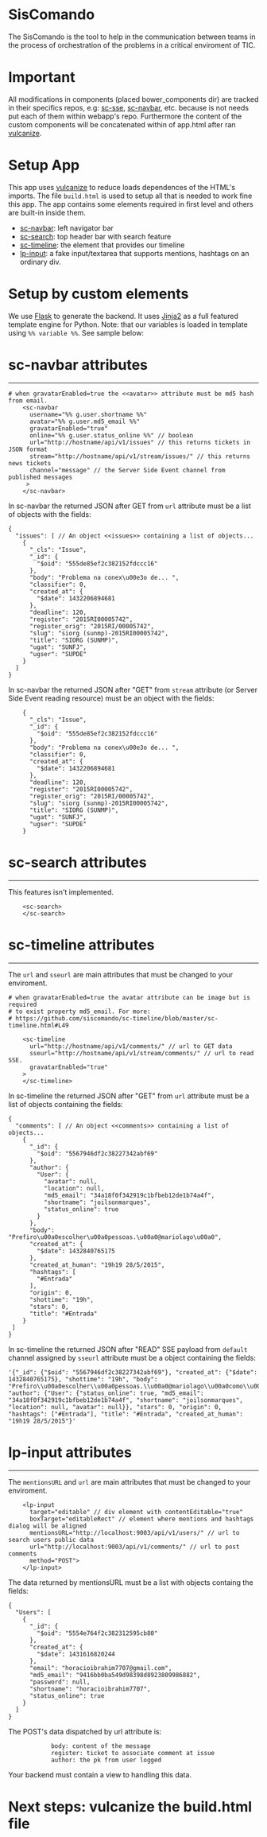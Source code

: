 SisComando
============

The SisComando is the tool to help in the communication between teams in the 
process of orchestration of the problems in a critical enviroment of TIC.

Important
=========
All modifications in components (placed bower_components dir) are tracked in 
their specifics repos, e.g: [sc-sse](https://github.com/siscomando/sc-sse), [sc-navbar](https://github.com/siscomando/sc-navbar), etc. because is not needs put each of them within webapp's repo.
Furthermore the content of the custom components will be concatenated within of 
app.html after ran [vulcanize](https://www.polymer-project.org/0.5/articles/concatenating-web-components.html).

Setup App
=========
This app uses [vulcanize](https://github.com/polymer/vulcanize) to reduce loads dependences of the HTML's imports.
The file `build.html` is used to setup all that is needed to work fine this app. 
The app contains some elements required in first level and others are built-in inside them. 
- [sc-navbar](https://github.com/siscomando/sc-navbar): left navigator bar
- [sc-search](https://github.com/siscomando/sc-search): top header bar with search feature
- [sc-timeline](https://github.com/siscomando/sc-timeline): the element that provides our timeline
- [lp-input](http://horacioibrahim.github.io/lp-input/): a fake input/textarea that supports mentions, hashtags on an ordinary
div.

Setup by custom elements
========================
We use [Flask](http://flask.pocoo.org/docs/0.10/) to generate the backend. 
It uses [Jinja2](http://jinja.pocoo.org/) as a full featured template engine for Python.
Note: that our variables is loaded in template using `%% variable %%`. See sample
below:

# sc-navbar attributes
----------------------

```
# when gravatarEnabled=true the <<avatar>> attribute must be md5 hash from email.
    <sc-navbar 
	  username="%% g.user.shortname %%"
	  avatar="%% g.user.md5_email %%"
	  gravatarEnabled="true"
	  online="%% g.user.status_online %%" // boolean
	  url="http://hostname/api/v1/issues" // this returns tickets in JSON format
	  stream="http://hostname/api/v1/stream/issues/" // this returns news tickets 
	  channel="message" // the Server Side Event channel from published messages
     >
    </sc-navbar>
```
In sc-navbar the returned JSON after GET from `url` attribute must be a list of
objects with the fields:
```
{
  "issues": [ // An object <<issues>> containing a list of objects...
    {
      "_cls": "Issue", 
      "_id": {
        "$oid": "555de85ef2c382152fdccc16"
      }, 
      "body": "Problema na conex\u00e3o de... ", 
      "classifier": 0, 
      "created_at": {
        "$date": 1432206894681
      }, 
      "deadline": 120, 
      "register": "2015RI00005742", 
      "register_orig": "2015RI/00005742", 
      "slug": "siorg (sunmp)-2015RI00005742", 
      "title": "SIORG (SUNMP)", 
      "ugat": "SUNFJ", 
      "ugser": "SUPDE"
    }
  ]
}	
```
In sc-navbar the returned JSON after "GET" from `stream` attribute (or Server 
Side Event reading resource) must be an object with the fields:
```
    {
      "_cls": "Issue", 
      "_id": {
        "$oid": "555de85ef2c382152fdccc16"
      }, 
      "body": "Problema na conex\u00e3o de... ", 
      "classifier": 0, 
      "created_at": {
        "$date": 1432206894681
      }, 
      "deadline": 120, 
      "register": "2015RI00005742", 
      "register_orig": "2015RI/00005742", 
      "slug": "siorg (sunmp)-2015RI00005742", 
      "title": "SIORG (SUNMP)", 
      "ugat": "SUNFJ", 
      "ugser": "SUPDE"
    }
```
# sc-search attributes
----------------------
This features isn't implemented.

```
    <sc-search>
    </sc-search>
```
# sc-timeline attributes
----------------------
The `url` and `sseurl` are main attributes that must be changed to your enviroment.

```
# when gravatarEnabled=true the avatar attribute can be image but is required 
# to exist property md5_email. For more:
# https://github.com/siscomando/sc-timeline/blob/master/sc-timeline.html#L49

    <sc-timeline
	  url="http://hostname/api/v1/comments/" // url to GET data
      sseurl="http://hostname/api/v1/stream/comments/" // url to read SSE.
      gravatarEnabled="true"
    >
    </sc-timeline>
```
In sc-timeline the returned JSON after "GET" from `url` attribute must be a list 
of objects containing the fields:
```
{
  "comments": [ // An object <<comments>> containing a list of objects...
    {
      "_id": {
        "$oid": "5567946df2c38227342abf69"
      }, 
      "author": {
        "User": {
          "avatar": null, 
          "location": null, 
          "md5_email": "34a18f0f342919c1bfbeb12de1b74a4f", 
          "shortname": "joilsonmarques", 
          "status_online": true
        }
      }, 
      "body": "Prefiro\u00a0escolher\u00a0pessoas.\u00a0@mariolago\u00a0", 
      "created_at": {
        "$date": 1432840765175
      }, 
      "created_at_human": "19h19 28/5/2015", 
      "hashtags": [
        "#Entrada"
      ], 
      "origin": 0, 
      "shottime": "19h", 
      "stars": 0, 
      "title": "#Entrada"
    }
 ]
}
```
In sc-timeline the returned JSON after "READ" SSE payload from `default` channel 
assigned by `sseurl` attribute must be a object containing the fields:
```
'{"_id": {"$oid": "5567946df2c38227342abf69"}, "created_at": {"$date": 1432840765175}, "shottime": "19h", "body": "Prefiro\\u00a0escolher\\u00a0pessoas.\\u00a0@mariolago\\u00a0como\\u00a0sempre\\u00a0podemos\\u00a0melhorar\\u00a0esse\\u00a0inout\\u00a0#Entrada", "author": {"User": {"status_online": true, "md5_email": "34a18f0f342919c1bfbeb12de1b74a4f", "shortname": "joilsonmarques", "location": null, "avatar": null}}, "stars": 0, "origin": 0, "hashtags": ["#Entrada"], "title": "#Entrada", "created_at_human": "19h19 28/5/2015"}'
```
# lp-input attributes
----------------------
The `mentionsURL` and `url` are main attributes that must be changed to your enviroment.

```
 	<lp-input 
 	  target="editable" // div element with contentEditable="true"
 	  boxTarget="editableRect" // element where mentions and hashtags dialog will be aligned
      mentionsURL="http://localhost:9003/api/v1/users/" // url to search users public data
      url="http://localhost:9003/api/v1/comments/" // url to post comments
      method="POST">
    </lp-input> 
```
The data returned by mentionsURL must be a list with objects containg the fields:

```
{
  "Users": [
    {
      "_id": {
        "$oid": "5554e764f2c382312595cb80"
      }, 
      "created_at": {
        "$date": 1431616820244
      }, 
      "email": "horacioibrahim7707@gmail.com", 
      "md5_email": "9416bb0ba549d98398d8923809986882", 
      "password": null, 
      "shortname": "horacioibrahim7707", 
      "status_online": true
    }
  ]
}
```
The POST's data dispatched by url attribute is:
```
			body: content of the message
			register: ticket to associate comment at issue
			author: the pk from user logged
```
Your backend must contain a view to handling this data.

Next steps: vulcanize the build.html file
===========================================






